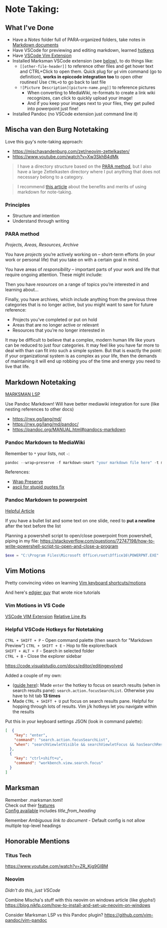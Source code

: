 # Note Taking:

## What I've Done
- Have a *Notes* folder full of PARA-organized folders, take notes in [Markdown documents](#markdown-notetaking)
- Have VSCode for previewing and editing markdown, learned [hotkeys](#helpful-vscode-hotkeys-for-notetaking)
- Have [VSCode Vim Extension](#vim-motions-in-vs-code)
- Installed Marksman VSCode extension (see [below](#marksman)), to do things like:
  - `[[other-file-header]]` to reference other files and get hover text and CTRL+Click to open them. Quick plug for `gd` vim command (go to definition), **works in epiccode integration too** to open other routines! Use `CTRL+O` to go back to last file
  - `![Picture Description](picture-name.png]]` to reference pictures
    - When converting to MediaWiki, re-formats to create a link wiki recognizes, can click to quickly upload your image!
    - And if you keep your images next to your files, they get pulled into powerpoint just fine!
- Installed Pandoc (no VSCode extension just command line it)

## Mischa van den Burg Notetaking
Love this guy's note-taking approach:
- https://mischavandenburg.com/zet/neovim-zettelkasten/  
- https://www.youtube.com/watch?v=Xw3SkhB4dMk

> I have a directory structure based on the [PARA method](https://fortelabs.com/blog/para/), but I also have a large Zettelkasten directory where I put anything that does not necessary belong to a category.

> I recommend [this article](https://rwx.gg/lang/md/) about the benefits and merits of using markdown for note-taking.

### Principles
- Structure and intention
- Understand through writing

### PARA method
*Projects, Areas, Resources, Archive*

You have *projects* you’re actively working on – short-term efforts (in your work or personal life) that you take on with a certain goal in mind.

You have areas of *responsibility* – important parts of your work and life that require ongoing attention. These might include:

Then you have *resources* on a range of topics you’re interested in and learning about...

Finally, you have archives, which include anything from the previous three categories that is no longer active, but you might want to save for future reference:
- Projects you’ve completed or put on hold
- Areas that are no longer active or relevant
- Resources that you’re no longer interested in

It may be difficult to believe that a complex, modern human life like yours can be reduced to just four categories. It may feel like you have far more to deal with than can fit into such a simple system.
But that is exactly the point: if your organizational system is as complex as your life, then the demands of maintaining it will end up robbing you of the time and energy you need to live that life.

## Markdown Notetaking
[MARKSMAN LSP](https://github.com/artempyanykh/marksman-vscode)

Use Pandoc Markdown! Will have better mediawiki integration for sure (like nesting references to other docs)
- https://rwx.gg/lang/md/
- https://rwx.gg/lang/md/pandoc/
- https://pandoc.org/MANUAL.html#pandocs-markdown

### Pandoc Markdown to MediaWiki
Remember to `*` your lists, not `-`:
```powershell
pandoc --wrap=preserve -f markdown-smart "your markdown file here" -t mediawiki --ascii
```

References:
- [Wrap Preserve](https://stackoverflow.com/questions/63350182/pandoc-not-generating-new-lines-in-markdown-with-latex)
- [ascii for stupid quotes fix](https://github.com/jgm/pandoc/issues/7666)

### Pandoc Markdown to powerpoint
[Helpful Article](https://stymied.medium.com/what-slides-from-markdown-5239ed31e7ac)

If you have a bullet list and some text on one slide, need to **put a newline** after the text before the list

Planning a powershell script to open/close powerpoint from powershell, piping in my file:
<https://stackoverflow.com/questions/72747198/how-to-write-powershell-script-to-open-and-close-a-program>

```powershell
$exe = "C:\Program Files\Microsoft Office\root\Office16\POWERPNT.EXE"
```

## Vim Motions
Pretty convincing video on learning [Vim keyboard shortcuts/motions](https://youtu.be/sqm4-B07LsE?si=1Mc1AEm8Rrc1DFw5)

And here's [edgier guy](https://www.youtube.com/watch?v=X6AR2RMB5tE&list=PLm323Lc7iSW_wuxqmKx_xxNtJC_hJbQ7R) that wrote nice tutorials

### Vim Motions in VS Code
[VSCode VIM Extension](https://github.com/VSCodeVim/Vim/blob/HEAD/ROADMAP.md)
[Relative Line #s](https://stackoverflow.com/questions/4967217/relative-line-numbers-in-visual-studio)

### Helpful VSCode Hotkeys for Notetaking
`CTRL + SHIFT + P` - Open command palette (then search for "Markdown Preview")
`CTRL + SHIFT + E` - Hop to file explorer/back\
`SHIFT + ALT + F` - Search in selected folder\
`CTRL + B` - Close the explorer sidebar

https://code.visualstudio.com/docs/editor/editingevolved

Added a couple of my own:
- ([guide here](https://medium.com/vs-code-keybindings/keyboardizing-the-search-view-ac6026acea5b)): Made `enter` the hotkey to focus on search results (when in search results pane): `search.action.focusSearchList`. Otherwise you have to hit tab **13 times**
- Made `CTRL + SHIFT + U` put focus on search results pane. Helpful for hopping through lots of results. Vim j/k hotkeys let you navigate within the results

Put this in your keyboard settings JSON (look in command palette):
```json
[  {
    "key": "enter",
    "command": "search.action.focusSearchList",
    "when": "searchViewletVisible && searchViewletFocus && hasSearchResult && !matchFocus"
  },
  {
    "key": "ctrl+shift+u",
    "command": "workbench.view.search.focus"
  }
]
```

## Marksman
Remember .marksman.toml!  
Check out their [features](https://github.com/artempyanykh/marksman/blob/main/docs/features.md#workspace-folders-project-roots-and-single-file-mode)  
[Config available](https://github.com/artempyanykh/marksman/blob/main/Tests/default.marksman.toml) includes *title_from_heading*

Remember *Ambiguous link to document* - Default config is not allow multiple top-level headings

## Honorable Mentions

### Titus Tech
https://www.youtube.com/watch?v=ZR_Kjg9GIBM

### Neovim
*Didn't do this, just VSCode*

Combine Mischa's stuff with this neovim on windows article (like glyphs!)
https://blog.nikfp.com/how-to-install-and-set-up-neovim-on-windows

Consider Marksman LSP vs this Pandoc plugin?
https://github.com/vim-pandoc/vim-pandoc
